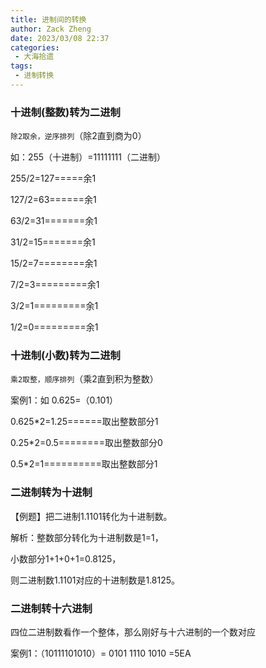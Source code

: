 ```yaml
---
title: 进制间的转换
author: Zack Zheng
date: 2023/03/08 22:37
categories:
 - 大海拾遗
tags:
 - 进制转换
---
```


### 十进制(整数)转为二进制

`除2取余，逆序排列`（除2直到商为0）

如：255（十进制）=11111111（二进制）  

255/2=127=====余1  

127/2=63======余1  

63/2=31=======余1  

31/2=15=======余1  

15/2=7========余1  

7/2=3=========余1  

3/2=1=========余1  

1/2=0=========余1  


### 十进制(小数)转为二进制

`乘2取整，顺序排列`（乘2直到积为整数）

案例1：如 0.625=（0.101）  

0.625*2=1.25======取出整数部分1  

0.25*2=0.5========取出整数部分0  

0.5*2=1==========取出整数部分1  


### 二进制转为十进制

【例题】把二进制1.1101转化为十进制数。   

解析：整数部分转化为十进制数是1=1，   

小数部分1+1+0+1=0.8125，   

则二进制数1.1101对应的十进制数是1.8125。   


### 二进制转十六进制

四位二进制数看作一个整体，那么刚好与十六进制的一个数对应   

案例1：（10111101010）= 0101 1110 1010 =5EA


